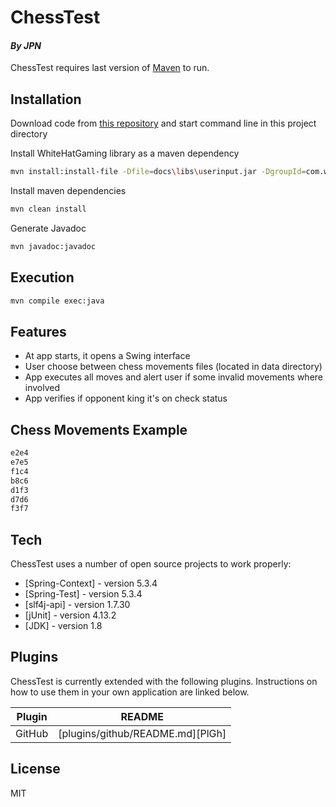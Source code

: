 # ChessTest
#### _By JPN_
ChessTest requires last version of [Maven](https://maven.apache.org/) to run.

## Installation

Download code from [this repository](https://github.com/jpnicotra/ChessTest.git) and start command line in this project directory


Install WhiteHatGaming library as a maven dependency
```sh
mvn install:install-file -Dfile=docs\libs\userinput.jar -DgroupId=com.whitehatgaming -DartifactId=user-input -Dversion=1.0.0.0 -Dpackaging=jar -DgeneratePom=true
```
Install maven dependencies
```sh
mvn clean install
```

Generate Javadoc
```sh
mvn javadoc:javadoc
```

## Execution

```sh
mvn compile exec:java
```

## Features

- At app starts, it opens a Swing interface
- User choose between chess movements files (located in data directory)
- App executes all moves and alert user if some invalid movements where involved
- App verifies if opponent king it's on check status

## Chess Movements Example

```sh
e2e4
e7e5
f1c4
b8c6
d1f3
d7d6
f3f7
```

## Tech

ChessTest uses a number of open source projects to work properly:

- [Spring-Context] - version 5.3.4
- [Spring-Test] - version 5.3.4
- [slf4j-api] - version 1.7.30
- [jUnit] - version 4.13.2
- [JDK] - version 1.8

## Plugins

ChessTest is currently extended with the following plugins.
Instructions on how to use them in your own application are linked below.

| Plugin | README |
| ------ | ------ |
| GitHub | [plugins/github/README.md][PlGh] |



## License

MIT
